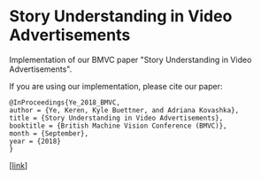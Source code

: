 # Story Understanding in Video Advertisements
Implementation of our BMVC paper "Story Understanding in Video Advertisements".

If you are using our implementation, please cite our paper:
```
@InProceedings{Ye_2018_BMVC,
author = {Ye, Keren, Kyle Buettner, and Adriana Kovashka},
title = {Story Understanding in Video Advertisements},
booktitle = {British Machine Vision Conference (BMVC)},
month = {September},
year = {2018}
}
```

\[[link](http://bmvc2018.org/contents/papers/0140.pdf)\]
